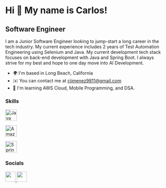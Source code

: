 Hi 👋 My name is Carlos!
========================

Software Engineer
-----------------

I am a Junior Software Engineer looking to jump-start a long career in the tech industry. My current experience includes 2 years of Test Automation Engineering using Selenium and Java. My current development tech stack focuses on back-end development with Java and Spring Boot. I always strive for my best and hope to one day move into AI Development.

* 🌍  I'm based in Long Beach, California
* ✉️  You can contact me at [cjimenez9811@gmail.com](mailto:cjimenez9811@gmail.com)
* 🧠  I'm learning AWS Cloud, Mobile Programming, and DSA.

### Skills

<p align="left">
<a href="https://www.oracle.com/java/" target="_blank" rel="noreferrer"><img src="https://raw.githubusercontent.com/danielcranney/readme-generator/main/public/icons/skills/java-colored.svg" width="36" height="36" alt="Java" /></a>
  
<a href="https://aws.amazon.com" target="_blank" rel="noreferrer"><img src="https://raw.githubusercontent.com/danielcranney/readme-generator/main/public/icons/skills/aws-colored.svg" width="36" height="36" alt="Amazon Web Services" /></a>

<a href="https://spring.io/projects/spring-boot" target="_blank" rel="noreferrer">
  <img src="https://raw.githubusercontent.com/danielcranney/readme-generator/main/public/icons/skills/springboot-colored.svg" width="36" height="36" alt="Spring Boot" />
</a>
</p>

### Socials

<p align="left"> <a href="https://www.github.com/carlos-lopez98" target="_blank" rel="noreferrer"> <picture> <source media="(prefers-color-scheme: dark)" srcset="https://raw.githubusercontent.com/danielcranney/readme-generator/main/public/icons/socials/github-dark.svg" /> <source media="(prefers-color-scheme: light)" srcset="https://raw.githubusercontent.com/danielcranney/readme-generator/main/public/icons/socials/github.svg" /> <img src="https://raw.githubusercontent.com/danielcranney/readme-generator/main/public/icons/socials/github.svg" width="32" height="32" /> </picture> </a> <a href="https://www.linkedin.com/in/carlos-jimenez-lopez-profile/" target="_blank" rel="noreferrer"> <picture> <source media="(prefers-color-scheme: dark)" srcset="https://raw.githubusercontent.com/danielcranney/readme-generator/main/public/icons/socials/linkedin-dark.svg" /> <source media="(prefers-color-scheme: light)" srcset="https://raw.githubusercontent.com/danielcranney/readme-generator/main/public/icons/socials/linkedin.svg" /> <img src="https://raw.githubusercontent.com/danielcranney/readme-generator/main/public/icons/socials/linkedin.svg" width="32" height="32" /> </picture> </a></p>

